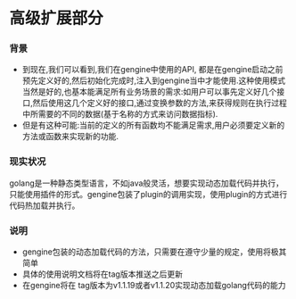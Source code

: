 # 高级扩展部分

### 背景
- 到现在,我们可以看到,我们在gengine中使用的API, 都是在gengine启动之前预先定义好的,然后初始化完成时,注入到gengine当中才能使用.这种使用模式当然是好的,也基本能满足所有业务场景的需求:如用户可以事先定义好几个接口,然后使用这几个定义好的接口,通过变换参数的方法,来获得规则在执行过程中所需要的不同的数据(基于名称的方式来访问数据指标).
- 但是有这种可能:当前的定义的所有函数均不能满足需求,用户必须要定义新的方法或函数来实现新的功能.

### 现实状况
golang是一种静态类型语言，不如java般灵活，想要实现动态加载代码并执行，只能使用插件的形式。gengine包装了plugin的调用实现，使用plugin的方式进行代码热加载并执行。

### 说明
- gengine包装的动态加载代码的方法，只需要在遵守少量的规定，使用将极其简单
- 具体的使用说明文档将在tag版本推送之后更新
- 在gengine将在 tag版本为v1.1.19或者v1.1.20实现动态加载golang代码的能力






